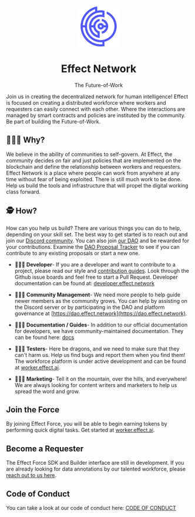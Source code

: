 <p align="center"><img src="logo.png" width="112px"></p>

<h1 align="center">Effect Network</h1>

<p align="center">The Future-of-Work</p>

Join us in creating the decentralized network for human intelligence! Effect is
focused on creating a distributed workforce where workers and requesters can
easily connect with each other. Where the interactions are managed by smart
contracts and policies are instituted by the community. Be part of building the
Future-of-Work.

## 🤷🏽‍♀️ Why?

We believe in the ability of communities to self-govern. At Effect, the
community decides on fair and just policies that are implemented on the
blockchain and define the relationship between workers and requesters. Effect
Network is a place where people can work from anywhere at any time without fear
of being exploited. There is still much work to be done. Help us build the tools
and infrastructure that will propel the digital working class forward.

## 🕵 How?

How can you help us build? There are various things you can do to help,
depending on your skill set. The best way to get started is to reach out and
join our [Discord community](https://discord.gg/7JJrUE8b). You can also join
[our DAO](https://dao.effect.network) and be rewarded for your
contributions. Examine the [DAO Proposal
Tracker](https://effect-dao-docs.gitbook.io/proposal-tracker/) to see if you can
contribute to any existing proposals or start a new one.


- 👩🏻‍💻 **Developer**- If you are a developer and want to contribute to a
  project, please read our style and [contribution
  guides](.github/CONTRIBUTING.md). Look
  through the Github issue boards and feel free to start a Pull Request. Developer documentation can be found at: [developer.effect.network](https://developer.effect.network)

- 👨🏻‍🚒 **Community Management**- We need more people to help guide newer
  members as the community grows. You can help by assisting on the Discord
  server or by participating in the DAO and platform governance at
  [https://dao.effect.network](https://dao.effect.network).

- 👩🏻‍🍳 **Documentation / Guides**- In addition to our official documentation
  for developers, we have community-maintained documentation. They can be found
  here: [docs](https://effect-dao-docs.gitbook.io/dao-guides/)

- 👩🏿‍🏭 **Testers**- Here be dragons, and we need to make sure that they can't
  harm us. Help us find bugs and report them when you find them! The workforce
  platform is under active development and can be found at
  [worker.effect.ai](https://worker.effect.ai).

- 👩🏾‍🚀 **Marketing**- Tell it on the mountain, over the hills, and everywhere!
  We are always looking for content writers and marketers to help us spread the
  word and grow.

## Join the Force

By joining Effect Force, you will be able to begin earning tokens by performing
quick digital tasks. Get started at
[worker.effect.ai](https://worker.effect.ai).

## Become a Requester

The Effect Force SDK and Builder interface are still in development. If you are
already looking for data annotations by our talented workforce, please [reach
out to us here](https://form.typeform.com/to/XpQoFq).

## Code of Conduct

You can take a look at our code of conduct here: [CODE OF
CONDUCT](.github/CODE_OF_CONDUCT.md)
